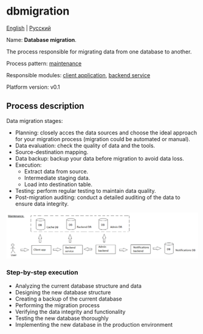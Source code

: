 # dbmigration

[English](dbmigration.md) | [Русский](dbmigration.ru.md)

Name: **Database migration**.

The process responsible for migrating data from one database to another.

Process pattern: [maintenance](../../processpatterns/maintenance.md)

Responsible modules: [client application](../../frontend/adminclient.md), [backend service](../../backend/adminbackend.md)

Platform version: v0.1

## Process description

Data migration stages:
- Planning: closely acces the data sources and choose the ideal approach for your migration process (migration could be automated or manual).
- Data evaluation: check the quality of data and the tools.
- Source-destination mapping.
- Data backup: backup your data before migration to avoid data loss.
- Execution:
    - Extract data from source.
    - Intermediate staging data.
    - Load into destination table.
- Testing: perform regular testing to maintain data quality.
- Post-migration auditing: conduct a detailed auditing of the data to ensure data integrity.

![maintenance_overall](../../img/processpatterns/maintenance_overall.png)

### Step-by-step execution

- Analyzing the current database structure and data
- Designing the new database structure
- Creating a backup of the current database
- Performing the migration process
- Verifying the data integrity and functionality
- Testing the new database thoroughly
- Implementing the new database in the production environment
